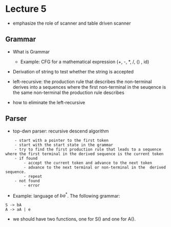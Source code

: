 # Lecture 5

- emphasize the role of scanner and table driven scanner 

## Grammar

- What is Grammar
	- Example: CFG for a mathematical expression (+, -, *, /, () , id)

- Derivation of string to test whether the string is accepted 

- left-recursive: the production rule that describes the non-terminal derives into a sequences where the first non-terminal in the seuqence is the same non-terminal the production rule describes

- how to eliminate the left-recursive 


## Parser

- top-dwn parser: recursive descend algorithm 

```
	- start with a pointer to the first token 
	- start with the start state in the grammar 
	- try to find the first production rule that leads to a sequence where the first terminal in the derived sequence is the current token 
	- if found 
		- accept the current token and advance to the next token 
		- advance to the next terminal or non-terminal in the  derived sequence. 
		- repeat 
	- not found
		- error 
```

- Example: language of $ba^*$. The following grammar:

```
S -> bA 
A -> aA | e
```

- we should have two functions, one for S() and one for A(). 



<!-- ### Scanner Types
	- table-driven
	- directed-code (each state is a function in the code)
	- hand-crafted scanner (using buffer to reduce IO operations) -->

<!-- - mention directed-code and hand-coded scanner  -->
